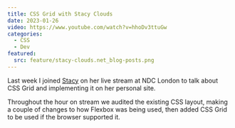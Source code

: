 ```yaml
---
title: CSS Grid with Stacy Clouds
date: 2023-01-26
video: https://www.youtube.com/watch?v=hhoDv3ttuGw
categories:
  - CSS
  - Dev
featured:
  src: feature/stacy-clouds.net_blog-posts.png
---
```

Last week I joined [Stacy](https://stacy-clouds.net) on her live stream at NDC London to talk about CSS Grid and implementing it on her personal site.

Throughout the hour on stream we audited the existing CSS layout, making a couple of changes to how Flexbox was being used, then added CSS Grid to be used if the browser supported it.